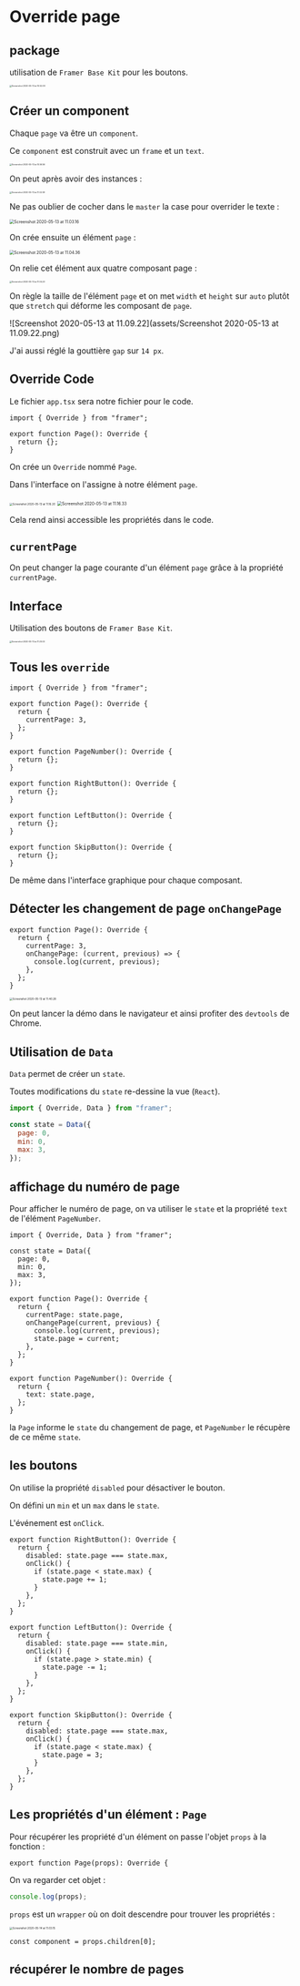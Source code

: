 # Override page

## package

utilisation de `Framer Base Kit` pour les boutons.

<img src="assets/Screenshot2020-05-13at10.52.09.png" alt="Screenshot 2020-05-13 at 10.52.09" style="zoom:25%;" />

## Créer un component

Chaque `page` va être un `component`.

Ce `component` est construit avec un `frame` et un `text`.

<img src="assets/Screenshot2020-05-13at10.56.56.png" alt="Screenshot 2020-05-13 at 10.56.56" style="zoom:25%;" />

On peut après avoir des instances :

<img src="assets/Screenshot2020-05-13at11.02.09.png" alt="Screenshot 2020-05-13 at 11.02.09" style="zoom:25%;" />

Ne pas oublier de cocher dans le `master` la case pour overrider le texte :

<img src="assets/Screenshot2020-05-13at11.03.16.png" alt="Screenshot 2020-05-13 at 11.03.16" style="zoom:50%;" />

On crée ensuite un élément `page` :

<img src="assets/Screenshot2020-05-13at11.04.36.png" alt="Screenshot 2020-05-13 at 11.04.36" style="zoom:50%;" />

On relie cet élément aux quatre composant page :

<img src="assets/Screenshot2020-05-13at11.04.23.png" alt="Screenshot 2020-05-13 at 11.04.23" style="zoom:25%;" />

On règle la taille de l'élément `page` et on met `width` et `height` sur `auto` plutôt que `stretch` qui déforme les composant de `page`.

![Screenshot 2020-05-13 at 11.09.22](assets/Screenshot 2020-05-13 at 11.09.22.png)

J'ai aussi réglé la gouttière `gap` sur `14 px`.

## Override Code

Le fichier `app.tsx` sera notre fichier pour le code.

```tsx
import { Override } from "framer";

export function Page(): Override {
  return {};
}
```

On crée un `Override` nommé `Page`.

Dans l'interface on l'assigne à notre élément `page`.

<img src="assets/Screenshot2020-05-13at11.16.20.png" alt="Screenshot 2020-05-13 at 11.16.20" style="zoom:33%;" />

<img src="assets/Screenshot2020-05-13at11.16.33.png" alt="Screenshot 2020-05-13 at 11.16.33" style="zoom:50%;" />

Cela rend ainsi accessible les propriétés dans le code.

## `currentPage`

On peut changer la page courante d'un élément `page` grâce à la propriété `currentPage`.

## Interface

Utilisation des boutons de `Framer Base Kit`.

<img src="assets/Screenshot2020-05-13at11.25.03.png" alt="Screenshot 2020-05-13 at 11.25.03" style="zoom:25%;" />

## Tous les `override`

```tsx
import { Override } from "framer";

export function Page(): Override {
  return {
    currentPage: 3,
  };
}

export function PageNumber(): Override {
  return {};
}

export function RightButton(): Override {
  return {};
}

export function LeftButton(): Override {
  return {};
}

export function SkipButton(): Override {
  return {};
}
```

De même dans l'interface graphique pour chaque composant.

## Détecter les changement de page `onChangePage`

```tsx
export function Page(): Override {
  return {
    currentPage: 3,
    onChangePage: (current, previous) => {
      console.log(current, previous);
    },
  };
}
```

<img src="assets/Screenshot2020-05-13at11.40.28.png" alt="Screenshot 2020-05-13 at 11.40.28" style="zoom:33%;" />

On peut lancer la démo dans le navigateur et ainsi profiter des `devtools` de Chrome.

## Utilisation de `Data`

`Data` permet de créer un `state`.

Toutes modifications du `state` re-dessine la vue (`React`).

```js
import { Override, Data } from "framer";

const state = Data({
  page: 0,
  min: 0,
  max: 3,
});
```

## affichage du numéro de page

Pour afficher le numéro de page, on va utiliser le `state` et la propriété `text` de l'élément `PageNumber`.

```tsx
import { Override, Data } from "framer";

const state = Data({
  page: 0,
  min: 0,
  max: 3,
});

export function Page(): Override {
  return {
    currentPage: state.page,
    onChangePage(current, previous) {
      console.log(current, previous);
      state.page = current;
    },
  };
}

export function PageNumber(): Override {
  return {
    text: state.page,
  };
}
```

la `Page` informe le `state` du changement de page, et `PageNumber` le récupère de ce même `state`.

## les boutons

On utilise la propriété `disabled` pour désactiver le bouton.

On défini un `min` et un `max` dans le `state`.

L'événement est `onClick`.

```tsx
export function RightButton(): Override {
  return {
    disabled: state.page === state.max,
    onClick() {
      if (state.page < state.max) {
        state.page += 1;
      }
    },
  };
}

export function LeftButton(): Override {
  return {
    disabled: state.page === state.min,
    onClick() {
      if (state.page > state.min) {
        state.page -= 1;
      }
    },
  };
}

export function SkipButton(): Override {
  return {
    disabled: state.page === state.max,
    onClick() {
      if (state.page < state.max) {
        state.page = 3;
      }
    },
  };
}
```

## Les propriétés d'un élément : `Page`

Pour récupérer les propriété d'un élément on passe l'objet `props` à la fonction :

```tsx
export function Page(props): Override {
```

On va regarder cet objet :

```js
console.log(props);
```

`props` est un `wrapper` où on doit descendre pour trouver les propriétés :

<img src="assets/Screenshot2020-05-14at11.03.15.png" alt="Screenshot 2020-05-14 at 11.03.15" style="zoom:33%;" />

```tsx
const component = props.children[0];
```

## récupérer le nombre de pages
